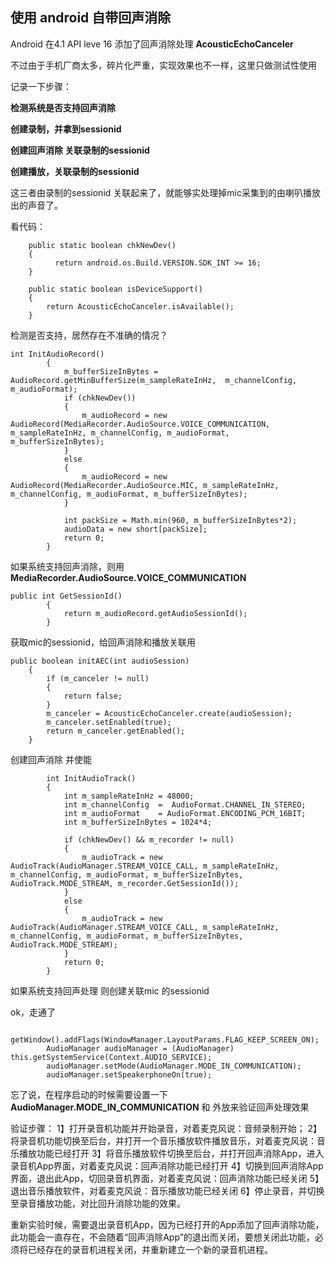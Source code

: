 ## 使用 android 自带回声消除

Android 在4.1 API leve 16 添加了回声消除处理 **AcousticEchoCanceler**

不过由于手机厂商太多，碎片化严重，实现效果也不一样，这里只做测试性使用

记录一下步骤：

**检测系统是否支持回声消除**

**创建录制，并拿到sessionid**

**创建回声消除 关联录制的sessionid**

**创建播放，关联录制的sessionid**

这三者由录制的sessionid 关联起来了，就能够实处理掉mic采集到的由喇叭播放出的声音了。

看代码：
```
    public static boolean chkNewDev()
    {
          return android.os.Build.VERSION.SDK_INT >= 16;
    }
    
	public static boolean isDeviceSupport()
	{
        return AcousticEchoCanceler.isAvailable();
	}
```
检测是否支持，居然存在不准确的情况？
```
int InitAudioRecord()
		{
			m_bufferSizeInBytes = AudioRecord.getMinBufferSize(m_sampleRateInHz,  m_channelConfig, m_audioFormat);  	
			if (chkNewDev())
			{
				m_audioRecord = new AudioRecord(MediaRecorder.AudioSource.VOICE_COMMUNICATION, m_sampleRateInHz, m_channelConfig, m_audioFormat, m_bufferSizeInBytes);
			}
			else
			{
				m_audioRecord = new AudioRecord(MediaRecorder.AudioSource.MIC, m_sampleRateInHz, m_channelConfig, m_audioFormat, m_bufferSizeInBytes);
			}
			
			int packSize = Math.min(960, m_bufferSizeInBytes*2);
			audioData = new short[packSize];
			return 0;
		}
```
如果系统支持回声消除，则用**MediaRecorder.AudioSource.VOICE_COMMUNICATION**
```
public int GetSessionId()
		{
			return m_audioRecord.getAudioSessionId();
		}
```
获取mic的sessionid，给回声消除和播放关联用
```
public boolean initAEC(int audioSession)
	{
		if (m_canceler != null)
		{
			return false;
		}
		m_canceler = AcousticEchoCanceler.create(audioSession);
		m_canceler.setEnabled(true);
		return m_canceler.getEnabled();
	}
```
创建回声消除 并使能
```
		int InitAudioTrack()
		{
			int m_sampleRateInHz = 48000;  
			int m_channelConfig  =  AudioFormat.CHANNEL_IN_STEREO;   
			int m_audioFormat    = AudioFormat.ENCODING_PCM_16BIT; 
			int m_bufferSizeInBytes = 1024*4;
			
			if (chkNewDev() && m_recorder != null)
			{
				m_audioTrack = new AudioTrack(AudioManager.STREAM_VOICE_CALL, m_sampleRateInHz, m_channelConfig, m_audioFormat, m_bufferSizeInBytes, AudioTrack.MODE_STREAM, m_recorder.GetSessionId());
			}
			else
			{
				m_audioTrack = new AudioTrack(AudioManager.STREAM_VOICE_CALL, m_sampleRateInHz, m_channelConfig, m_audioFormat, m_bufferSizeInBytes, AudioTrack.MODE_STREAM);
			}
			return 0;
		}
```
如果系统支持回声处理 则创建关联mic 的sessionid

ok，走通了

```
        getWindow().addFlags(WindowManager.LayoutParams.FLAG_KEEP_SCREEN_ON);
        AudioManager audioManager = (AudioManager) this.getSystemService(Context.AUDIO_SERVICE);
        audioManager.setMode(AudioManager.MODE_IN_COMMUNICATION);
        audioManager.setSpeakerphoneOn(true);
```

忘了说，在程序启动的时候需要设置一下 **AudioManager.MODE_IN_COMMUNICATION** 和 外放来验证回声处理效果

验证步骤：
1】打开录音机功能并开始录音，对着麦克风说：音频录制开始；
2】将录音机功能切换至后台，并打开一个音乐播放软件播放音乐，对着麦克风说：音乐播放功能已经打开
3】将音乐播放软件切换至后台，并打开回声消除App，进入录音机App界面，对着麦克风说：回声消除功能已经打开
4】切换到回声消除App界面，退出此App，切回录音机界面，对着麦克风说：回声消除功能已经关闭
5】退出音乐播放软件，对着麦克风说：音乐播放功能已经关闭
6】停止录音，并切换至录音播放功能，对比回升消除功能的效果。

重新实验时候，需要退出录音机App，因为已经打开的App添加了回声消除功能，此功能会一直存在，不会随着“回声消除App”的退出而关闭，要想关闭此功能，必须将已经存在的录音机进程关闭，并重新建立一个新的录音机进程。
